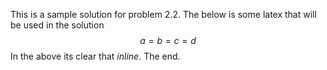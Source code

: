 This is a sample solution for problem 2.2. The below is some latex
that will be used in the solution
$$a = b = c = d$$
In the above its clear that $inline$.
The end.